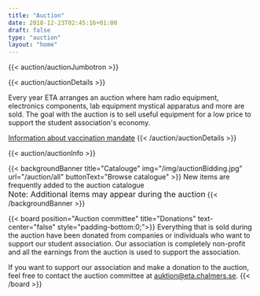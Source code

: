 ```yaml
---
title: "Auction"
date: 2018-12-23T02:45:16+01:00
draft: false
type: "auction"
layout: "home"
---
```


{{< auction/auctionJumbotron >}}

<!-- Information about date and location is automatically added in the shortcode. This is updated in the auction configuration file. -->
{{< auction/auctionDetails >}}

Every year ETA arranges an auction where ham radio equipment, electronics components, lab equipment mystical apparatus and more are sold. The goal with the auction is to sell useful equipment for a low price to  support the student association's economy.<br>
 
<a style="margin-top: 0.2rem" href="https://www.folkhalsomyndigheten.se/smittskydd-beredskap/utbrott/aktuella-utbrott/covid-19/skydda-dig-och-andra/atgarder-mot-covid-19-fran-22-november-och-fran-1-december/#forstadec">Information about vaccination mandate</a>
{{< /auction/auctionDetails >}}

<!-- The auction info (during the auction and rules) is directly written in the shortcode as markdown doesn't support columns. -->
{{< auction/auctionInfo >}}

{{< backgroundBanner title="Catalouge" img="/img/auctionBidding.jpg" url="/auction/all" buttonText="Browse catalogue" >}}
New items are frequently added to the auction catalogue <br /> <span style="font-size: 16px">Note: Additional items may appear during the auction</span>
{{< /backgroundBanner >}}

{{< board position="Auction committee" title="Donations" text-center="false" style="padding-bottom:0;">}}
Everything that is sold during the auction have been donated from companies or individuals who want to support our student association. Our association is completely non-profit and all the earnings from the auction is used to support the association.

If you want to support our association and make a donation to the auction, feel free to contact the auction committee at <auktion@eta.chalmers.se>.
{{< /board >}}
